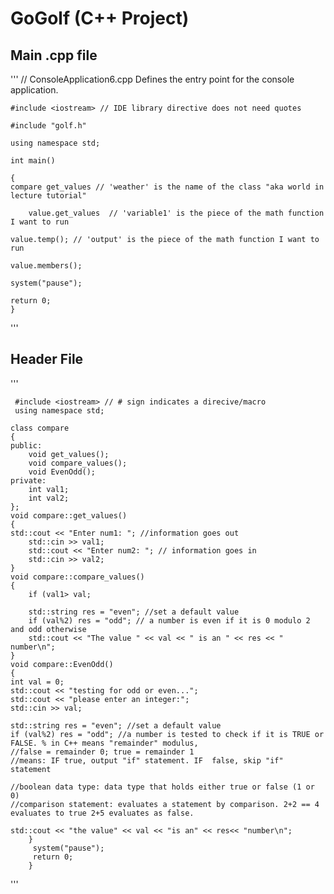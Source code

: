 GoGolf (C++ Project)
======
Main .cpp file
------


'''
    // ConsoleApplication6.cpp Defines the entry point for the console application.
    

    #include <iostream> // IDE library directive does not need quotes

    #include "golf.h"

    using namespace std;

    int main()

    {
	compare get_values // 'weather' is the name of the class "aka world in lecture tutorial" 
	
    	value.get_values  // 'variable1' is the piece of the math function I want to run 
    
	value.temp(); // 'output' is the piece of the math function I want to run 
	
	value.members();
	
    system("pause"); 
    
	return 0;
    }
'''

Header File
------

'''

     #include <iostream> // # sign indicates a direcive/macro
     using namespace std; 
    
    class compare
    {
    public:
        void get_values();
        void compare_values();
        void EvenOdd();
    private:
        int val1;
        int val2;
    };
    void compare::get_values()
    {
    std::cout << "Enter num1: "; //information goes out
        std::cin >> val1;
        std::cout << "Enter num2: "; // information goes in
        std::cin >> val2;
    }
    void compare::compare_values()
    {
        if (val1> val;

        std::string res = "even"; //set a default value
        if (val%2) res = "odd"; // a number is even if it is 0 modulo 2 and odd otherwise
        std::cout << "The value " << val << " is an " << res << " number\n";
    }
    void compare::EvenOdd()
    {
	int val = 0;
	std::cout << "testing for odd or even...";
	std::cout << "please enter an integer:";
	std::cin >> val;

	std::string res = "even"; //set a default value 
	if (val%2) res = "odd"; //a number is tested to check if it is TRUE or FALSE. % in C++ means "remainder" modulus, 
	//false = remainder 0; true = remainder 1
	//means: IF true, output "if" statement. IF  false, skip "if" statement

	//boolean data type: data type that holds either true or false (1 or 0)
	//comparison statement: evaluates a statement by comparison. 2+2 == 4 evaluates to true 2+5 evaluates as false.

	std::cout << "the value" << val << "is an" << res<< "number\n";
        }
         system("pause");  
         return 0;
        }
    
'''
